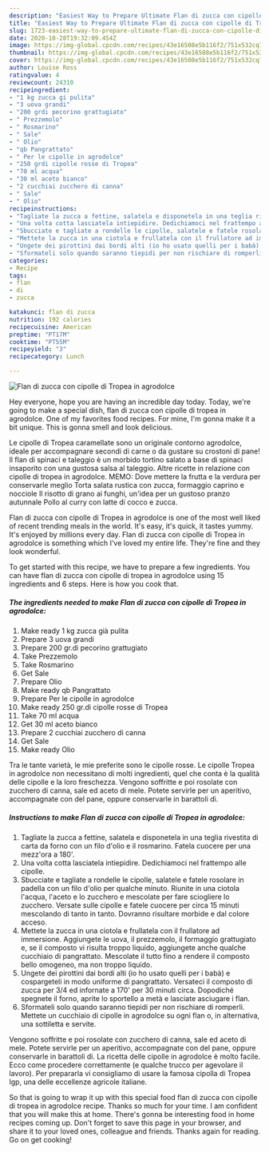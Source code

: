 ```yaml
---
description: "Easiest Way to Prepare Ultimate Flan di zucca con cipolle di Tropea in agrodolce"
title: "Easiest Way to Prepare Ultimate Flan di zucca con cipolle di Tropea in agrodolce"
slug: 1723-easiest-way-to-prepare-ultimate-flan-di-zucca-con-cipolle-di-tropea-in-agrodolce
date: 2020-10-28T19:32:09.454Z
image: https://img-global.cpcdn.com/recipes/43e16508e5b116f2/751x532cq70/flan-di-zucca-con-cipolle-di-tropea-in-agrodolce-recipe-main-photo.jpg
thumbnail: https://img-global.cpcdn.com/recipes/43e16508e5b116f2/751x532cq70/flan-di-zucca-con-cipolle-di-tropea-in-agrodolce-recipe-main-photo.jpg
cover: https://img-global.cpcdn.com/recipes/43e16508e5b116f2/751x532cq70/flan-di-zucca-con-cipolle-di-tropea-in-agrodolce-recipe-main-photo.jpg
author: Louise Ross
ratingvalue: 4
reviewcount: 24310
recipeingredient:
- "1 kg zucca gi pulita"
- "3 uova grandi"
- "200 grdi pecorino grattugiato"
- " Prezzemolo"
- " Rosmarino"
- " Sale"
- " Olio"
- "qb Pangrattato"
- " Per le cipolle in agrodolce"
- "250 grdi cipolle rosse di Tropea"
- "70 ml acqua"
- "30 ml aceto bianco"
- "2 cucchiai zucchero di canna"
- " Sale"
- " Olio"
recipeinstructions:
- "Tagliate la zucca a fettine, salatela e disponetela in una teglia rivestita di carta da forno con un filo d&#39;olio e il rosmarino. Fatela cuocere per una mezz&#39;ora a 180&#39;."
- "Una volta cotta lasciatela intiepidire. Dedichiamoci nel frattempo alle cipolle."
- "Sbucciate e tagliate a rondelle le cipolle, salatele e fatele rosolare in padella con un filo d&#39;olio per qualche minuto. Riunite in una ciotola l&#39;acqua, l&#39;aceto e lo zucchero e mescolate per fare sciogliere lo zucchero. Versate sulle cipolle e fatele cuocere per circa 15 minuti mescolando di tanto in tanto. Dovranno risultare morbide e dal colore acceso."
- "Mettete la zucca in una ciotola e frullatela con il frullatore ad immersione. Aggiungete le uova, il prezzemolo, il formaggio grattugiato e, se il composto vi risulta troppo liquido, aggiungete anche qualche cucchiaio di pangrattato. Mescolate il tutto fino a rendere il composto bello omogeneo, ma non troppo liquido."
- "Ungete dei pirottini dai bordi alti (io ho usato quelli per i babà) e cospargeteli in modo uniforme di pangrattato. Versateci il composto di zucca per 3/4 ed infornate a 170&#39; per 30 minuti circa. Dopodiché spegnete il forno, aprite lo sportello a metà e lasciate asciugare i flan."
- "Sformateli solo quando saranno tiepidi per non rischiare di romperli. Mettete un cucchiaio di cipolle in agrodolce su ogni flan o, in alternativa, una sottiletta e servite."
categories:
- Recipe
tags:
- flan
- di
- zucca

katakunci: flan di zucca 
nutrition: 192 calories
recipecuisine: American
preptime: "PT17M"
cooktime: "PT55M"
recipeyield: "3"
recipecategory: Lunch

---
```



![Flan di zucca con cipolle di Tropea in agrodolce](https://img-global.cpcdn.com/recipes/43e16508e5b116f2/751x532cq70/flan-di-zucca-con-cipolle-di-tropea-in-agrodolce-recipe-main-photo.jpg)

Hey everyone, hope you are having an incredible day today. Today, we're going to make a special dish, flan di zucca con cipolle di tropea in agrodolce. One of my favorites food recipes. For mine, I'm gonna make it a bit unique. This is gonna smell and look delicious.

Le cipolle di Tropea caramellate sono un originale contorno agrodolce, ideale per accompagnare secondi di carne o da gustare su crostoni di pane! Il flan di spinaci e taleggio è un morbido tortino salato a base di spinaci insaporito con una gustosa salsa al taleggio. Altre ricette in relazione con cipolle di tropea in agrodolce. MEMO: Dove mettere la frutta e la verdura per conservarle meglio Torta salata rustica con zucca, formaggio caprino e nocciole Il risotto di grano ai funghi, un&#39;idea per un gustoso pranzo autunnale Pollo al curry con latte di cocco e zucca.

Flan di zucca con cipolle di Tropea in agrodolce is one of the most well liked of recent trending meals in the world. It's easy, it's quick, it tastes yummy. It's enjoyed by millions every day. Flan di zucca con cipolle di Tropea in agrodolce is something which I've loved my entire life. They're fine and they look wonderful.


To get started with this recipe, we have to prepare a few ingredients. You can have flan di zucca con cipolle di tropea in agrodolce using 15 ingredients and 6 steps. Here is how you cook that.

<!--inarticleads1-->

##### The ingredients needed to make Flan di zucca con cipolle di Tropea in agrodolce:

1. Make ready 1 kg zucca già pulita
1. Prepare 3 uova grandi
1. Prepare 200 gr.di pecorino grattugiato
1. Take  Prezzemolo
1. Take  Rosmarino
1. Get  Sale
1. Prepare  Olio
1. Make ready qb Pangrattato
1. Prepare  Per le cipolle in agrodolce
1. Make ready 250 gr.di cipolle rosse di Tropea
1. Take 70 ml acqua
1. Get 30 ml aceto bianco
1. Prepare 2 cucchiai zucchero di canna
1. Get  Sale
1. Make ready  Olio


Tra le tante varietà, le mie preferite sono le cipolle rosse. Le cipolle Tropea in agrodolce non necessitano di molti ingredienti, quel che conta è la qualità delle cipolle e la loro freschezza. Vengono soffritte e poi rosolate con zucchero di canna, sale ed aceto di mele. Potete servirle per un aperitivo, accompagnate con del pane, oppure conservarle in barattoli di. 

<!--inarticleads2-->

##### Instructions to make Flan di zucca con cipolle di Tropea in agrodolce:

1. Tagliate la zucca a fettine, salatela e disponetela in una teglia rivestita di carta da forno con un filo d&#39;olio e il rosmarino. Fatela cuocere per una mezz&#39;ora a 180&#39;.
1. Una volta cotta lasciatela intiepidire. Dedichiamoci nel frattempo alle cipolle.
1. Sbucciate e tagliate a rondelle le cipolle, salatele e fatele rosolare in padella con un filo d&#39;olio per qualche minuto. Riunite in una ciotola l&#39;acqua, l&#39;aceto e lo zucchero e mescolate per fare sciogliere lo zucchero. Versate sulle cipolle e fatele cuocere per circa 15 minuti mescolando di tanto in tanto. Dovranno risultare morbide e dal colore acceso.
1. Mettete la zucca in una ciotola e frullatela con il frullatore ad immersione. Aggiungete le uova, il prezzemolo, il formaggio grattugiato e, se il composto vi risulta troppo liquido, aggiungete anche qualche cucchiaio di pangrattato. Mescolate il tutto fino a rendere il composto bello omogeneo, ma non troppo liquido.
1. Ungete dei pirottini dai bordi alti (io ho usato quelli per i babà) e cospargeteli in modo uniforme di pangrattato. Versateci il composto di zucca per 3/4 ed infornate a 170&#39; per 30 minuti circa. Dopodiché spegnete il forno, aprite lo sportello a metà e lasciate asciugare i flan.
1. Sformateli solo quando saranno tiepidi per non rischiare di romperli. Mettete un cucchiaio di cipolle in agrodolce su ogni flan o, in alternativa, una sottiletta e servite.


Vengono soffritte e poi rosolate con zucchero di canna, sale ed aceto di mele. Potete servirle per un aperitivo, accompagnate con del pane, oppure conservarle in barattoli di. La ricetta delle cipolle in agrodolce è molto facile. Ecco come procedere correttamente (e qualche trucco per agevolare il lavoro). Per prepararla vi consigliamo di usare la famosa cipolla di Tropea Igp, una delle eccellenze agricole italiane. 

So that is going to wrap it up with this special food flan di zucca con cipolle di tropea in agrodolce recipe. Thanks so much for your time. I am confident that you will make this at home. There's gonna be interesting food in home recipes coming up. Don't forget to save this page in your browser, and share it to your loved ones, colleague and friends. Thanks again for reading. Go on get cooking!
